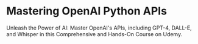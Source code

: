 # Mastering OpenAI Python APIs
 Unleash the Power of AI: Master OpenAI's APIs, including GPT-4, DALL-E, and Whisper in this Comprehensive and Hands-On Course on Udemy.
